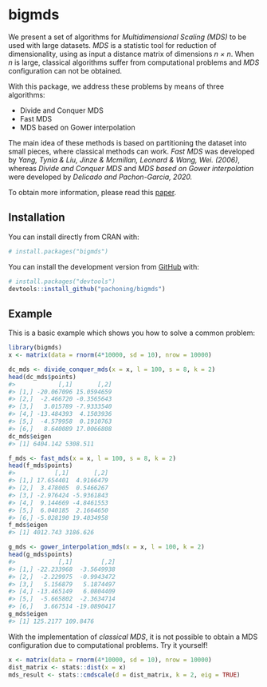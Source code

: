 
<!-- README.md is generated from README.Rmd. Please edit that file -->

# bigmds

<!-- badges: start -->

<!-- badges: end -->

We present a set of algorithms for *Multidimensional Scaling (MDS)* to
be used with large datasets. *MDS* is a statistic tool for reduction of
dimensionality, using as input a distance matrix of dimensions *n × n*.
When *n* is large, classical algorithms suffer from computational
problems and *MDS* configuration can not be obtained.

With this package, we address these problems by means of three
algorithms:

  - Divide and Conquer MDS
  - Fast MDS
  - MDS based on Gower interpolation

The main idea of these methods is based on partitioning the dataset into
small pieces, where classical methods can work. *Fast MDS* was developed
by *Yang, Tynia & Liu, Jinze & Mcmillan, Leonard & Wang, Wei. (2006)*,
whereas *Divide and Conquer MDS* and *MDS based on Gower interpolation*
were developed by *Delicado and Pachon-Garcia, 2020.*

To obtain more information, please read this
[paper](https://arxiv.org/abs/2007.11919).

## Installation

You can install directly from CRAN with:

``` r
# install.packages("bigmds")
```

You can install the development version from
[GitHub](https://github.com/) with:

``` r
# install.packages("devtools")
devtools::install_github("pachoning/bigmds")
```

## Example

This is a basic example which shows you how to solve a common problem:

``` r
library(bigmds)
x <- matrix(data = rnorm(4*10000, sd = 10), nrow = 10000)

dc_mds <- divide_conquer_mds(x = x, l = 100, s = 8, k = 2)
head(dc_mds$points)
#>            [,1]       [,2]
#> [1,] -20.067096 15.0594659
#> [2,]  -2.466720 -0.3565643
#> [3,]   3.015789 -7.9333540
#> [4,] -13.484393  4.1503936
#> [5,]  -4.579958  0.1910763
#> [6,]   8.640089 17.0066808
dc_mds$eigen
#> [1] 6404.142 5308.511

f_mds <- fast_mds(x = x, l = 100, s = 8, k = 2)
head(f_mds$points)
#>           [,1]       [,2]
#> [1,] 17.654401  4.9166479
#> [2,]  3.478005  0.5466267
#> [3,] -2.976424 -5.9361843
#> [4,]  9.144669 -4.8461553
#> [5,]  6.040185  2.1664650
#> [6,] -5.028190 19.4034958
f_mds$eigen
#> [1] 4012.743 3186.626

g_mds <- gower_interpolation_mds(x = x, l = 100, k = 2)
head(g_mds$points)
#>            [,1]        [,2]
#> [1,] -22.233968  -3.5649938
#> [2,]  -2.229975  -0.9943472
#> [3,]   5.156879   5.1874497
#> [4,] -13.465149   6.0804409
#> [5,]  -5.665802  -2.3634714
#> [6,]   3.667514 -19.0890417
g_mds$eigen
#> [1] 125.2177 109.8476
```

With the implementation of *classical MDS*, it is not possible to obtain
a MDS configuration due to computational problems. Try it yourself\!

``` r
x <- matrix(data = rnorm(4*10000, sd = 10), nrow = 10000)
dist_matrix <- stats::dist(x = x)
mds_result <- stats::cmdscale(d = dist_matrix, k = 2, eig = TRUE)
```
